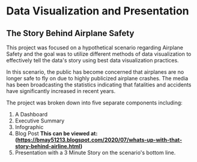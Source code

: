# Data Visualization and Presentation

## The Story Behind Airplane Safety

This project was focused on a hypothetical scenario regarding Airplane Safety and the goal was to utilize different methods of data visualization to effectively tell the data's story using best data visualization practices.

In this scenario, the public has become concerned that airplanes are no longer safe to fly on due to highly publicized airplane crashes.  The media has been broadcasting the statistics indicating that fatalities and accidents have significantly increased in recent years.

The project was broken down into five separate components including:
  1. A Dashboard
  2. Executive Summary
  3. Infographic
  4. Blog Post  **This can be viewed at: (https://bmay51213.blogspot.com/2020/07/whats-up-with-that-story-behind-airline.html)** 
  5. Presentation with a 3 Minute Story on the scenario's bottom line.
